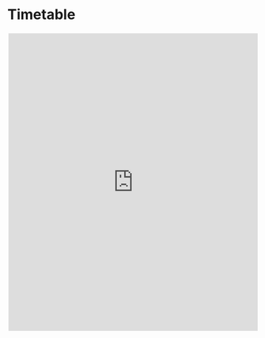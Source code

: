 # Timetable
<iframe src="https://calendar.google.com/calendar/embed?title=ProtocolSupport%20-%207kasper&amp;mode=WEEK&amp;height=500&amp;wkst=2&amp;bgcolor=%23b5e853&amp;src=q2dp9tmv055romva5ap26skap0%40group.calendar.google.com&amp;color=%23AB8B00&amp;ctz=Europe%2FAmsterdam" style="border:solid 2px rgba(255,255,255,0.15)" width="100%" height="600" frameborder="0" scrolling="no"></iframe>

